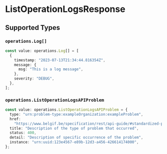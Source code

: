 # ListOperationLogsResponse


## Supported Types

### `operations.Log[]`

```typescript
const value: operations.Log[] = [
  {
    timestamp: "2023-07-13T21:34:44.816354Z",
    message: {
      msg: "This is a log message",
    },
    severity: "DEBUG",
  },
];
```

### `operations.ListOperationLogsAPIProblem`

```typescript
const value: operations.ListOperationLogsAPIProblem = {
  type: "urn:problem-type:exampleOrganization:exampleProblem",
  href:
    "https://www.belgif.be/specification/rest/api-guide/#standardized-problem-types",
  title: "Description of the type of problem that occurred",
  status: 400,
  detail: "Description of specific occurrence of the problem",
  instance: "urn:uuid:123e4567-e89b-12d3-a456-426614174000",
};
```

